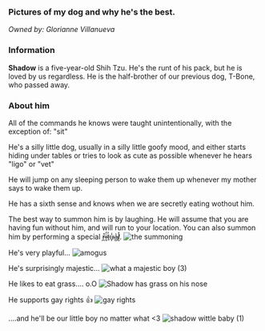 ### Pictures of my dog and why he's the best.

_Owned by: Glorianne Villanueva_

### Information

**Shadow** is a five-year-old Shih Tzu. He's the runt of his pack, but he is loved by us regardless. He is the half-brother of our previous dog, T-Bone, who passed away.

### About him

All of the commands he knows were taught unintentionally, with the exception of: "sit"

He's a silly little dog, usually in a silly little goofy mood, and either starts hiding under tables or tries to look as cute as possible whenever he hears "ligo" or "vet"

He will jump on any sleeping person to wake them up whenever my mother says to wake them up.

He has a sixth sense and knows when we are secretly eating wothout him.

The best way to summon him is by laughing. He will assume that you are having fun without him, and will run to your location. 
You can also summon him by performing a special r̶̪͒i̶̬̒t̵̠̓u̶̞̾a̵̺͛l̸̮̽. 
![the summoning](https://user-images.githubusercontent.com/102577395/161304718-4382dd8e-e1c0-403e-b05b-c2d5f5543bea.jpeg)

He's very playful...
![amogus](https://user-images.githubusercontent.com/102577395/161300064-21b06a81-d367-4318-abb6-c70d71087694.jpg)

He's surprisingly majestic...
![what a majestic boy (3)](https://user-images.githubusercontent.com/102577395/161308277-a2318749-e345-45a9-b4bc-ee15baf84660.jpg)

He likes to eat grass.... o.O
![Shadow has grass on his nose](https://user-images.githubusercontent.com/102577395/161308404-79c6ec8d-dd6c-4195-ace9-4d9e2ca9bd59.jpg)

He supports gay rights 👍
![gay rights](https://user-images.githubusercontent.com/102577395/161308334-a218afac-485e-49fc-80a5-c09aca861904.jpeg)

....and he'll be our little boy no matter what <3
![shadow wittle baby (1)](https://user-images.githubusercontent.com/102577395/161308861-5b6d6cf7-059a-42ed-b322-d1c6a221e5bb.jpg)

